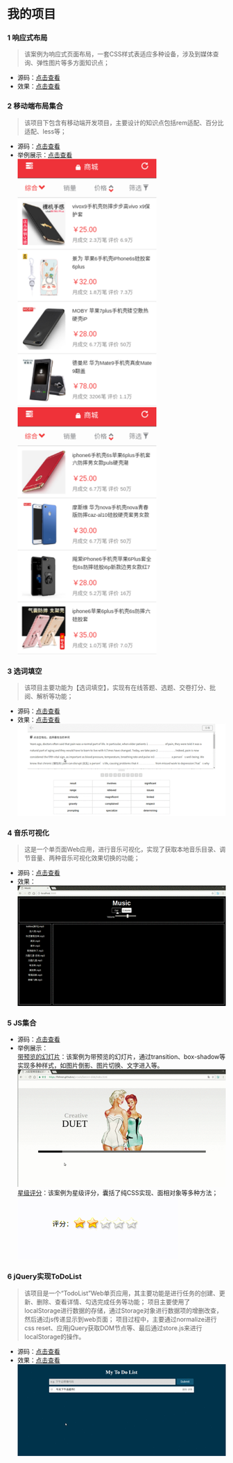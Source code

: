 我的项目
========
 ### 1 响应式布局
 > 该案例为响应式页面布局，一套CSS样式表适应多种设备，涉及到媒体查询、弹性图片等多方面知识点；
 
 * 源码：[点击查看](https://github.com/FishNon/responsive-layout)
 * 效果：[点击查看](https://fishnon.github.io/responsive-layout/project01-imooc/)<br/>

 ### 2 移动端布局集合
 > 该项目下包含有移动端开发项目，主要设计的知识点包括rem适配、百分比适配、less等；
 
 * 源码：[点击查看](https://github.com/FishNon/mobile-layout)
 * 举例展示：[点击查看](https://fishnon.github.io/mobile-layout/shopping-mall/index.html)<br/>
 ![](https://github.com/FishNon/mobile-layout/blob/master/shopping-mall/img/show/01.png)
 ![](https://github.com/FishNon/mobile-layout/blob/master/shopping-mall/img/show/02.png)

 ### 3 选词填空
 > 该项目主要功能为【选词填空】，实现有在线答题、选题、交卷打分、批阅、解析等功能；
 
 * 源码：[点击查看](https://github.com/FishNon/banked-cloze)
 * 效果：[点击查看](https://fishnon.github.io/banked-cloze/index.html)<br/>
 ![](https://github.com/FishNon/banked-cloze/blob/master/img/show/banked-cloze.gif)

 ### 4 音乐可视化
 > 这是一个单页面Web应用，进行音乐可视化，实现了获取本地音乐目录、调节音量、两种音乐可视化效果切换的功能；
 
 * 源码：[点击查看](https://github.com/FishNon/canvas-toy/tree/master/p01-music-visualization)
 * 效果：<br/>
 ![](https://github.com/FishNon/canvas-toy/blob/master/p01-music-visualization/public/images/show/music-visualization.gif)

 ### 5 JS集合
 * 源码：[点击查看](https://github.com/FishNon/js-tools)
 * 举例展示：<br/>
 [带预览的幻灯片](https://fishnon.github.io/js-tools/lantern-slide/index.html)：该案例为带预览的幻灯片，通过transition、box-shadow等实现多种样式，如图片倒影、图片切换、文字进入等。<br/>
 ![](https://github.com/FishNon/js-tools/blob/master/lantern-slide/img/show/lantern-slide.gif)<br/>
 [星级评分](https://fishnon.github.io/js-tools/star-rating/index.html)：该案例为星级评分，囊括了纯CSS实现、面相对象等多种方法；<br/> 
 ![](https://github.com/FishNon/js-tools/blob/master/star-rating/img/show/rating.gif)<br/>
 
 ### 6 jQuery实现ToDoList
 > 该项目是一个“TodoList”Web单页应用，其主要功能是进行任务的创建、更新、删除、查看详情、勾选完成任务等功能； 项目主要使用了localStorage进行数据的存储，通过Storage对象进行数据项的增删改查，然后通过js传递显示到web页面； 项目过程中，主要通过normalize进行css reset、应用jQuery获取DOM节点等、最后通过store.js来进行localStorage的操作。
 
 * 源码：[点击查看](https://github.com/FishNon/jquery-todolist)
 * 效果：[点击查看](https://fishnon.github.io/jquery-todolist/index.html)<br/>
![](https://github.com/FishNon/jquery-todolist/blob/master/img/show/todolist.gif)

